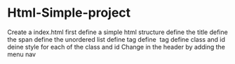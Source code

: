 # Html-Simple-project
Create a index.html
first define a simple html structure
define the title 
define the span
define the unordered list
define <a> tag
 define <image > tag
 define class and id
  deine style for each of the class and id
 Change in the header by adding the menu nav
 
